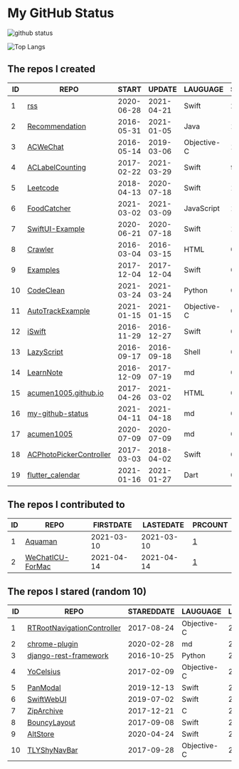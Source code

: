# My GitHub Status

<img src="https://github-readme-stats-1.yihong0618.vercel.app/api?username=acumen1005&show_icons=true&&&hide_title=true&count_private=true" alt="github status" />

![Top Langs](https://github-readme-stats-1.yihong0618.vercel.app/api/top-langs/?username=acumen1005&layout=compact)

<!--START_SECTION:my_github-->
## The repos I created
| ID |                                       REPO                                       |   START    |   UPDATE   |  LAUGUAGE   | STARS |
|----|----------------------------------------------------------------------------------|------------|------------|-------------|-------|
|  1 | [rss](https://github.com/acumen1005/rss)                                         | 2020-06-28 | 2021-04-21 | Swift       |    27 |
|  2 | [Recommendation](https://github.com/acumen1005/Recommendation)                   | 2016-05-31 | 2021-01-05 | Java        |    18 |
|  3 | [ACWeChat](https://github.com/acumen1005/ACWeChat)                               | 2016-05-14 | 2019-03-06 | Objective-C |    14 |
|  4 | [ACLabelCounting](https://github.com/acumen1005/ACLabelCounting)                 | 2017-02-22 | 2021-03-29 | Swift       |     9 |
|  5 | [Leetcode](https://github.com/acumen1005/Leetcode)                               | 2018-04-13 | 2020-07-18 | Swift       |     1 |
|  6 | [FoodCatcher](https://github.com/acumen1005/FoodCatcher)                         | 2021-03-02 | 2021-03-09 | JavaScript  |     1 |
|  7 | [SwiftUI-Example](https://github.com/acumen1005/SwiftUI-Example)                 | 2020-06-21 | 2020-07-18 | Swift       |     1 |
|  8 | [Crawler](https://github.com/acumen1005/Crawler)                                 | 2016-03-04 | 2016-03-15 | HTML        |     0 |
|  9 | [Examples](https://github.com/acumen1005/Examples)                               | 2017-12-04 | 2017-12-04 | Swift       |     0 |
| 10 | [CodeClean](https://github.com/acumen1005/CodeClean)                             | 2021-03-24 | 2021-03-24 | Python      |     0 |
| 11 | [AutoTrackExample](https://github.com/acumen1005/AutoTrackExample)               | 2021-01-15 | 2021-01-15 | Objective-C |     0 |
| 12 | [iSwift](https://github.com/acumen1005/iSwift)                                   | 2016-11-29 | 2016-12-27 | Swift       |     0 |
| 13 | [LazyScript](https://github.com/acumen1005/LazyScript)                           | 2016-09-17 | 2016-09-18 | Shell       |     0 |
| 14 | [LearnNote](https://github.com/acumen1005/LearnNote)                             | 2016-12-09 | 2017-07-19 | md          |     0 |
| 15 | [acumen1005.github.io](https://github.com/acumen1005/acumen1005.github.io)       | 2017-04-26 | 2021-03-02 | HTML        |     0 |
| 16 | [my-github-status](https://github.com/acumen1005/my-github-status)               | 2021-04-11 | 2021-04-18 | md          |     0 |
| 17 | [acumen1005](https://github.com/acumen1005/acumen1005)                           | 2020-07-09 | 2020-07-09 | md          |     0 |
| 18 | [ACPhotoPickerController](https://github.com/acumen1005/ACPhotoPickerController) | 2017-03-03 | 2018-04-02 | Swift       |     0 |
| 19 | [flutter_calendar](https://github.com/acumen1005/flutter_calendar)               | 2021-01-16 | 2021-01-27 | Dart        |     0 |

## The repos I contributed to
| ID |                               REPO                                | FIRSTDATE  | LASTEDATE  |                                        PRCOUNT                                         |
|----|-------------------------------------------------------------------|------------|------------|----------------------------------------------------------------------------------------|
|  1 | [Aquaman](https://github.com/bawn/Aquaman)                        | 2021-03-10 | 2021-03-10 | [1](https://github.com/bawn/Aquaman/pulls?q=is%3Apr+author%3Aacumen1005)               |
|  2 | [WeChatICU-ForMac](https://github.com/MustangYM/WeChatICU-ForMac) | 2021-04-14 | 2021-04-14 | [1](https://github.com/MustangYM/WeChatICU-ForMac/pulls?q=is%3Apr+author%3Aacumen1005) |

## The repos I stared (random 10)
| ID |                                         REPO                                         | STAREDDATE |  LAUGUAGE   | LATESTUPDATE |
|----|--------------------------------------------------------------------------------------|------------|-------------|--------------|
|  1 | [RTRootNavigationController](https://github.com/rickytan/RTRootNavigationController) | 2017-08-24 | Objective-C | 2021-04-22   |
|  2 | [chrome-plugin](https://github.com/SHERRYWANNA/chrome-plugin)                        | 2020-02-28 | md          | 2020-02-28   |
|  3 | [django-rest-framework](https://github.com/encode/django-rest-framework)             | 2016-10-25 | Python      | 2021-04-22   |
|  4 | [YoCelsius](https://github.com/YouXianMing/YoCelsius)                                | 2017-02-09 | Objective-C | 2021-04-21   |
|  5 | [PanModal](https://github.com/slackhq/PanModal)                                      | 2019-12-13 | Swift       | 2021-04-22   |
|  6 | [SwiftWebUI](https://github.com/SwiftWebUI/SwiftWebUI)                               | 2019-07-02 | Swift       | 2021-04-22   |
|  7 | [ZipArchive](https://github.com/ZipArchive/ZipArchive)                               | 2017-12-21 | C           | 2021-04-22   |
|  8 | [BouncyLayout](https://github.com/roberthein/BouncyLayout)                           | 2017-09-08 | Swift       | 2021-04-23   |
|  9 | [AltStore](https://github.com/rileytestut/AltStore)                                  | 2020-04-24 | Swift       | 2021-04-22   |
| 10 | [TLYShyNavBar](https://github.com/telly/TLYShyNavBar)                                | 2017-09-28 | Objective-C | 2021-04-13   |

<!--END_SECTION:my_github-->